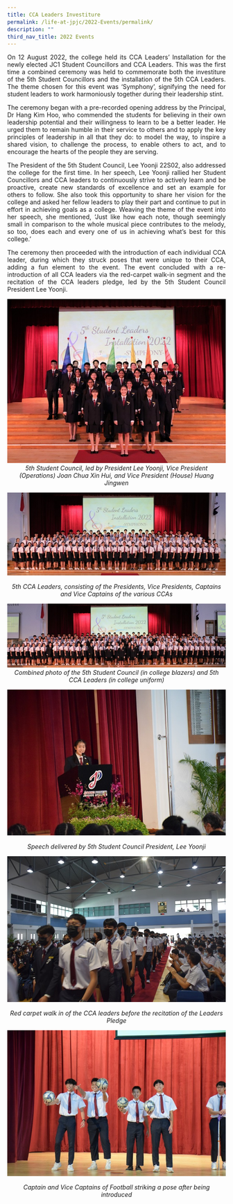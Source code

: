 ```yaml
---
title: CCA Leaders Investiture
permalink: /life-at-jpjc/2022-Events/permalink/
description: ""
third_nav_title: 2022 Events
---
```

<div align=justify>

On 12 August 2022, the college held its CCA Leaders’ Installation for the newly elected JC1 Student Councillors and CCA Leaders. This was the first time a combined ceremony was held to commemorate both the investiture of the 5th Student Councillors and the installation of the 5th CCA Leaders. The theme chosen for this event was ‘Symphony’, signifying the need for student leaders to work harmoniously together during their leadership stint.

The ceremony began with a pre-recorded opening address by the Principal, Dr Hang Kim Hoo, who commended the students for believing in their own leadership potential and their willingness to learn to be a better leader. He urged them to remain humble in their service to others and to apply the key principles of leadership in all that they do: to model the way, to inspire a shared vision, to challenge the process, to enable others to act, and to encourage the hearts of the people they are serving.

The President of the 5th Student Council, Lee Yoonji 22S02, also addressed the college for the first time. In her speech, Lee Yoonji rallied her Student Councillors and CCA leaders to continuously strive to actively learn and be proactive, create new standards of excellence and set an example for others to follow. She also took this opportunity to share her vision for the college and asked her fellow leaders to play their part and continue to put in effort in achieving goals as a college. Weaving the theme of the event into her speech, she mentioned, ‘Just like how each note, though seemingly small in comparison to the whole musical piece contributes to the melody, so too, does each and every one of us in achieving what’s best for this college.’

The ceremony then proceeded with the introduction of each individual CCA leader, during which they struck poses that were unique to their CCA, adding a fun element to the event. The event concluded with a re-introduction of all CCA leaders via the red-carpet walk-in segment and the recitation of the CCA leaders pledge, led by the 5th Student Council President Lee Yoonji.
</div>

<img src="/images/Life%20@%20JPJC/2022%20Events/CCA%20Leaders%20Investiture%201208/Photo%20A%20(1).jpg">
<figcaption align=center><em>5th Student Council, led by President Lee Yoonji, Vice President (Operations) Joan Chua Xin Hui, and Vice President (House) Huang Jingwen</em></figcaption> 

<img src="/images/Life%20@%20JPJC/2022%20Events/CCA%20Leaders%20Investiture%201208/Photo%20B%20(1).jpg"><figcaption align=center><em>5th CCA Leaders, consisting of the Presidents, Vice Presidents, Captains and Vice Captains of the various CCAs</em></figcaption> 

<img src="images/Life%20@%20JPJC/2022%20Events/CCA%20Leaders%20Investiture%201208/Photo%20C%20(1).jpg">
<figcaption align=center><em>Combined photo of the 5th Student Council (in college blazers) and 5th CCA Leaders (in college uniform)</em></figcaption> 

<img src="/images/Life%20@%20JPJC/2022%20Events/CCA%20Leaders%20Investiture%201208/Photo%20D%20(1).jpg"><figcaption align=center><em>Speech delivered by 5th Student Council President, Lee Yoonji</em></figcaption> 

<img src="/images/Life%20@%20JPJC/2022%20Events/CCA%20Leaders%20Investiture%201208/Photo%20E%20(1).jpg"><figcaption align=center><em>Red carpet walk in of the CCA leaders before the recitation of the Leaders Pledge</em></figcaption> 

<img src="/images/Life%20@%20JPJC/2022%20Events/CCA%20Leaders%20Investiture%201208/Photo%20F%20(2).jpg"><figcaption align=center><em>Captain and Vice Captains of Football striking a pose after being introduced</em></figcaption>